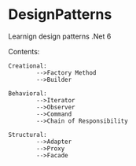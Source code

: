 # DesignPatterns
Learnign design patterns .Net 6

Contents:

	Creational:
		 	-->Factory Method
			-->Builder

	Behavioral:
			-->Iterator
			-->Observer
			-->Command
			-->Chain of Responsibility

	Structural:
			-->Adapter
			-->Proxy
			-->Facade
